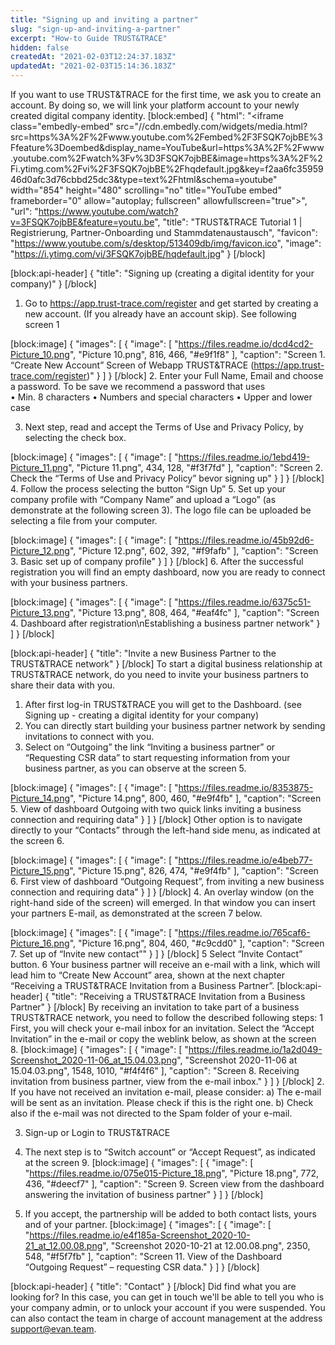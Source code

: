 ```yaml
---
title: "Signing up and inviting a partner"
slug: "sign-up-and-inviting-a-partner"
excerpt: "How-to Guide TRUST&TRACE"
hidden: false
createdAt: "2021-02-03T12:24:37.183Z"
updatedAt: "2021-02-03T15:14:36.183Z"
---
```

If you want to use TRUST&TRACE for the first time, we ask you to create an account. By doing so, we will link your platform account to your newly created digital company identity. 
[block:embed]
{
  "html": "<iframe class=\"embedly-embed\" src=\"//cdn.embedly.com/widgets/media.html?src=https%3A%2F%2Fwww.youtube.com%2Fembed%2F3FSQK7ojbBE%3Ffeature%3Doembed&display_name=YouTube&url=https%3A%2F%2Fwww.youtube.com%2Fwatch%3Fv%3D3FSQK7ojbBE&image=https%3A%2F%2Fi.ytimg.com%2Fvi%2F3FSQK7ojbBE%2Fhqdefault.jpg&key=f2aa6fc3595946d0afc3d76cbbd25dc3&type=text%2Fhtml&schema=youtube\" width=\"854\" height=\"480\" scrolling=\"no\" title=\"YouTube embed\" frameborder=\"0\" allow=\"autoplay; fullscreen\" allowfullscreen=\"true\"></iframe>",
  "url": "https://www.youtube.com/watch?v=3FSQK7ojbBE&feature=youtu.be",
  "title": "TRUST&TRACE Tutorial 1 | Registrierung, Partner-Onboarding und Stammdatenaustausch",
  "favicon": "https://www.youtube.com/s/desktop/513409db/img/favicon.ico",
  "image": "https://i.ytimg.com/vi/3FSQK7ojbBE/hqdefault.jpg"
}
[/block]

[block:api-header]
{
  "title": "Signing up (creating a digital identity for your company)"
}
[/block]
1.	Go to https://app.trust-trace.com/register and get started by creating a new account. (If you already have an account skip). See following screen 1

[block:image]
{
  "images": [
    {
      "image": [
        "https://files.readme.io/dcd4cd2-Picture_10.png",
        "Picture 10.png",
        816,
        466,
        "#e9f1f8"
      ],
      "caption": "Screen 1. “Create New Account” Screen of Webapp TRUST&TRACE (https://app.trust-trace.com/register)"
    }
  ]
}
[/block]
2.	Enter your Full Name, Email and choose a password. To be save we recommend a password that uses  
•	Min. 8 characters 
•	Numbers and special characters 
•	Upper and lower case  

3.	Next step, read and accept the Terms of Use and Privacy Policy, by selecting the check box.

[block:image]
{
  "images": [
    {
      "image": [
        "https://files.readme.io/1ebd419-Picture_11.png",
        "Picture 11.png",
        434,
        128,
        "#f3f7fd"
      ],
      "caption": "Screen 2. Check the “Terms of Use and Privacy Policy” bevor signing up"
    }
  ]
}
[/block]
4.	Follow the process selecting the button “Sign Up”
5.	Set up your company profile with “Company Name” and upload a “Logo” (as demonstrate at the following screen 3). The logo file can be uploaded be selecting a file from your computer. 

[block:image]
{
  "images": [
    {
      "image": [
        "https://files.readme.io/45b92d6-Picture_12.png",
        "Picture 12.png",
        602,
        392,
        "#f9fafb"
      ],
      "caption": "Screen 3. Basic set up of company profile"
    }
  ]
}
[/block]
 6.	After the successful registration you will find an empty dashboard, now you are ready to connect with your business partners. 
 
[block:image]
{
  "images": [
    {
      "image": [
        "https://files.readme.io/6375c51-Picture_13.png",
        "Picture 13.png",
        808,
        464,
        "#eaf4fc"
      ],
      "caption": "Screen 4. Dashboard after registration\nEstablishing a business partner network"
    }
  ]
}
[/block]

[block:api-header]
{
  "title": "Invite a new Business Partner to the TRUST&TRACE network"
}
[/block]
To start a digital business relationship at TRUST&TRACE network, do you need to invite your business partners to share their data with you. 
1.	After first log-in TRUST&TRACE you will get to the Dashboard.  (see Signing up - creating a digital identity for your company) 
2.	You can directly start building your business partner network by sending invitations to connect with you. 
3.	Select on “Outgoing” the link “Inviting a business partner” or “Requesting CSR data” to start requesting information from your business partner, as you can observe at the screen 5.   

[block:image]
{
  "images": [
    {
      "image": [
        "https://files.readme.io/8353875-Picture_14.png",
        "Picture 14.png",
        800,
        460,
        "#e9f4fb"
      ],
      "caption": "Screen 5. View of dashboard Outgoing with two quick links inviting a business connection and requiring data"
    }
  ]
}
[/block]
Other option is to navigate directly to your “Contacts” through the left-hand side menu, as indicated at the screen 6.

[block:image]
{
  "images": [
    {
      "image": [
        "https://files.readme.io/e4beb77-Picture_15.png",
        "Picture 15.png",
        826,
        474,
        "#e9f4fb"
      ],
      "caption": "Screen 6. First view of dashboard “Outgoing Request”, from inviting a new business connection and requiring data"
    }
  ]
}
[/block]
4.	An overlay window (on the right-hand side of the screen) will emerged. In that window you can insert your partners E-mail, as demonstrated at the screen 7 below.
 
[block:image]
{
  "images": [
    {
      "image": [
        "https://files.readme.io/765caf6-Picture_16.png",
        "Picture 16.png",
        804,
        460,
        "#c9cdd0"
      ],
      "caption": "Screen 7. Set up of “Invite new contact”"
    }
  ]
}
[/block]
5	Select “Invite Contact” button.
6	Your business partner will receive an e-mail with a link, which will lead him to “Create New Account” area, shown at the next chapter “Receiving a TRUST&TRACE Invitation from a Business Partner”.
[block:api-header]
{
  "title": "Receiving a TRUST&TRACE Invitation from a Business Partner"
}
[/block]
By receiving an invitation to take part of a business TRUST&TRACE network, you need to follow the described following steps: 
1	First, you will check your e-mail inbox for an invitation. Select the “Accept Invitation” in the e-mail or copy the weblink below, as shown at the screen 8. 
[block:image]
{
  "images": [
    {
      "image": [
        "https://files.readme.io/1a2d049-Screenshot_2020-11-06_at_15.04.03.png",
        "Screenshot 2020-11-06 at 15.04.03.png",
        1548,
        1010,
        "#f4f4f6"
      ],
      "caption": "Screen 8. Receiving invitation from business partner, view from the e-mail inbox."
    }
  ]
}
[/block]
2.	If you have not received an invitation e-mail, please consider:
a)	The e-mail will be sent as an invitation. Please check if this is the right one. 
b)	Check also if the e-mail was not directed to the Spam folder of your e-mail. 

3.	Sign-up or Login to TRUST&TRACE 

4.	The next step is to “Switch account” or “Accept Request”, as indicated at the screen 9.
[block:image]
{
  "images": [
    {
      "image": [
        "https://files.readme.io/075e015-Picture_18.png",
        "Picture 18.png",
        772,
        436,
        "#deecf7"
      ],
      "caption": "Screen 9. Screen view from the dashboard answering the invitation of business partner"
    }
  ]
}
[/block]
 5.	If you accept, the partnership will be added to both contact lists, yours and of your partner. 
[block:image]
{
  "images": [
    {
      "image": [
        "https://files.readme.io/e4f185a-Screenshot_2020-10-21_at_12.00.08.png",
        "Screenshot 2020-10-21 at 12.00.08.png",
        2350,
        548,
        "#f5f7fb"
      ],
      "caption": "Screen 11. View of the Dashboard “Outgoing Request” – requesting CSR data."
    }
  ]
}
[/block]

[block:api-header]
{
  "title": "Contact"
}
[/block]
Did find what you are looking for? In this case, you can get in touch we'll be able to tell you who is your company admin, or to unlock your account if you were suspended. You can also contact the team in charge of account management at the address [support@evan.team](mailto:support@evan.team).